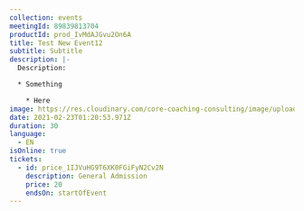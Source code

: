 ```yaml
---
collection: events
meetingId: 89839813704
productId: prod_IvMdAJGvu2On6A
title: Test New Event12
subtitle: Subtitle
description: |-
  Description:

  * Something

    * Here
image: https://res.cloudinary.com/core-coaching-consulting/image/upload/v1600804098/ariel-pilotto-a-l0rMCZh2o-unsplash_h5qyvr.jpg
date: 2021-02-23T01:20:53.971Z
duration: 30
language:
  - EN
isOnline: true
tickets:
  - id: price_1IJVuHG9T6XK0FGiFyN2Cv2N
    description: General Admission
    price: 20
    endsOn: startOfEvent
---
```

